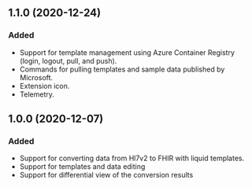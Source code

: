 ## 1.1.0 (2020-12-24)
### Added
* Support for template management using Azure Container Registry (login, logout, pull, and push).
* Commands for pulling templates and sample data published by Microsoft.
* Extension icon.
* Telemetry.

## 1.0.0 (2020-12-07)
### Added
* Support for converting data from Hl7v2 to FHIR with liquid templates.
* Support for templates and data editing
* Support for differential view of the conversion results